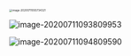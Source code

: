 <img src="D:\Typora_pic\image-20200711093734321.png" alt="image-20200711093734321" style="zoom:33%;" />

![image-20200711093809953](D:\Typora_pic\image-20200711093809953.png)

![image-20200711094809590](D:\Typora_pic\image-20200711094809590.png)